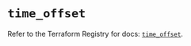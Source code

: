 # `time_offset`

Refer to the Terraform Registry for docs: [`time_offset`](https://registry.terraform.io/providers/hashicorp/time/0.12.1/docs/resources/offset).
